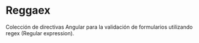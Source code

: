# Reggaex
Colección de directivas Angular para la validación de formularios utilizando regex (Regular expression).
